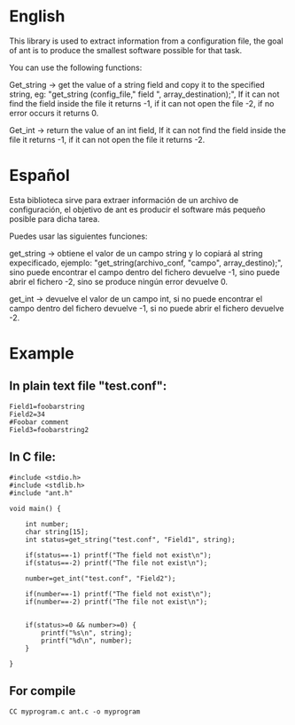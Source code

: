 # English

This library is used to extract information from a configuration file, the goal of ant is to produce the smallest software possible for that task.

You can use the following functions:

Get_string -> get the value of a string field and copy it to the specified string, eg: "get_string (config_file," field ", array_destination);", 
If it can not find the field inside the file it returns -1, if it can not open the file -2, if no error occurs it returns 0.

Get_int -> return the value of an int field, 
If it can not find the field inside the file it returns -1, if it can not open the file it returns -2.

# Español

Esta biblioteca sirve para extraer información de un archivo de configuración, el objetivo de ant es producir el software más pequeño posible para dicha tarea.

Puedes usar las siguientes funciones:

get_string -> obtiene el valor de un campo string y lo copiará al string expecificado, ejemplo: "get_string(archivo_conf, "campo", array_destino);", 
sino puede encontrar el campo dentro del fichero devuelve -1, sino puede abrir el fichero -2, sino se produce ningún error devuelve 0.

get_int -> devuelve el valor de un campo int, 
si no puede encontrar el campo dentro del fichero devuelve -1, si no puede abrir el fichero devuelve -2.

# Example

## In plain text file "test.conf":
```
Field1=foobarstring
Field2=34
#Foobar comment
Field3=foobarstring2
```
## In C file:

```
#include <stdio.h>
#include <stdlib.h>
#include "ant.h"

void main() {
    
    int number;
    char string[15];
    int status=get_string("test.conf", "Field1", string);
    
    if(status==-1) printf("The field not exist\n");
    if(status==-2) printf("The file not exist\n");
    
    number=get_int("test.conf", "Field2");
    
    if(number==-1) printf("The field not exist\n");
    if(number==-2) printf("The file not exist\n");
    
    
    if(status>=0 && number>=0) {
        printf("%s\n", string);
        printf("%d\n", number);
    }
    
}
```
## For compile
```
CC myprogram.c ant.c -o myprogram
```
